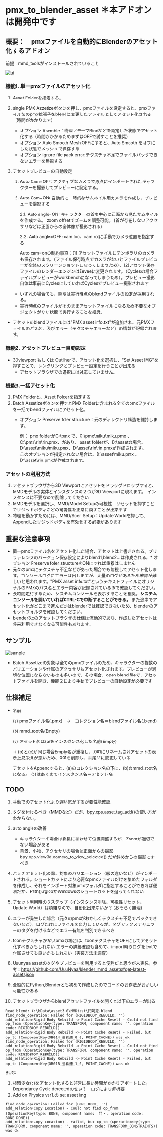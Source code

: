 # pmx_to_blender_asset ＊本アドオンは開発中です

## 概要：　pmxファイルを自動的にBlenderのアセット化するアドオン
前提：mmd_toolsがインストールされていること

![ui](https://user-images.githubusercontent.com/44924233/147359325-23c6837c-1df4-4513-94a3-9f30969826a8.jpg)

### 機能1. 単一pmxファイルのアセット化

1. Asset Folderを指定する。
1. single PMX Azzetizeボタンを押し、pmxファイルを設定すると、pmxファイル名のpmx拡張子をblendに変更したファイルとしてアセット化される（時間がかかります）

   - オプション Asemble：物理／モーフBindなどを設定した状態でアセット化する（時間がかかるためまずはOFFで試すことを推奨）
   - オプション Auto Smooth Mesh:OFFにすると、Auto Smooth をオフにした状態でメッシュで保存する
   - オプション ignore file pack error:テクスチャ不足でファイルパックできないエラーを無視する

1. アセットプレビューの自動設定
    1. Auto Cam=OFF: アクティブなカメラで原点にインポートされたキャラクターを撮影してプレビューに設定する。
    2. Auto Cam=ON: 自動的に一時的なサムネイル用カメラを作成し、プレビューを撮影する

        2.1.  Auto angle=ON: キャラクターの首を中心に正面から見たサムネイルを作成する。 zoom offsetでズームを調整可能。 (首が存在しないアクセサリなどは正面からの全体像が撮影される)

        2.2.  Auto angle=OFF: cam loc、cam rotに手動でカメラ位置を指定する

        Auto cam=onの制約事項：(1) アセットファイルにテンポラリのカメラも保存されます。（ファイル保存時点でカメラがないとファイルプレビューが全体のスクリーンショットになってしまうため）、(2)アセット保存ファイルのレンダーエンジンはEeveeに変更されます。（Cyclesの場合ファイルプレビューがworkbenchになってしまうため）。プレビュー撮影自体は事前にCyclesにしていればCyclesでプレビュー撮影されます

        
    - いずれの場合でも、照明は実行時点のblendファイルの設定が採用される。
    - 実行時点のファイルがそのままアセットファイルになるため不要なオブジェクトがない状態で実行することを推奨。

* アセットのblendファイルには"PMX asset info.txt"が追加され、元PMXファイルのパス名、及びエラー（テクスチャエラーなど）の情報が記録されます。

### 機能2. アセットプレビュー自動設定
- 3Dviewport もしくは Outlinerで、アセット化を選択し、"Set Asset IMG"を押すことで、レンダリングとプレビュー設定を行うことが出来る
    * アセットブラウザでの選択には対応していません。

### 機能3.一括アセット化
1. PMX Folderと、Asset Folderを指定する
2. Batch Assetizeボタンを押すとPMX Folderに含まれる全てのpmxファイルを一括でblendファイルにアセット化。
    * オプション Preserve foler structure：元のディレクトリ構造を維持します。

        例： pmx folderがC:\pmx で、C:\pmx\miku\miku.pmx 、C:\pmx\rin\rin.pmx、があり、
            asset folderが、D:\assetの場合、D:\asset\miku\miku.pmx、D:\asset\rin\rin.pmxが作成されます。<br>
            このオプションが指定されない場合は、D:\asset\miku.pmx 、D:\asset\rin.pmxが作成されます。


### アセットの利用方法
1. アセットブラウザから3D Viewportにアセットをドラッグドロップすると、MMDモデルの実体とインスタンスの２つが3D Viewportに現れます。　インスタンスは不要なので削除してください
2. MMDモデルを選択し、MMD/Model Setupの可視性：リセットを押すことでリジッドボディなどの可視性を正常に戻すことが出来ます
3. 物理を動かすためには、MMD/Scen Setup：Update Worldを押して、Appendしたリジッドボディを有効化する必要があります


## 重要な注意事項
- 同一pmxファイル名をアセット化した場合、アセットは上書きされる。プリファレンスのバージョン保存設定によりblend1,blend2...は作成される。* オプション Preserve foler structureをONにすれば重複はしません
- 元々のpmxにテクスチャ不足などがあった場合でも無視してアセット化します。コンソールログにエラーは出しますが、大量のログがあるため確認が難しいと思われます。"PMX asset info.txt"というテキストファイルにオリジナルのPMXのパス名とエラー内容が記録されているので確認してください。
- 長時間走行するため、システムコンソールを表示することを推奨。**システムコンソールを開いていればCTRL-Cで中断することができる。** また途中でアセット化がどこまで進んだかはblenderでは確認できないため、blenderのアセットフォルダを確認してください。
- blender3.xのアセットブラウザの仕様は流動的であり、作成したアセットは将来利用できなくなる可能性もあります。

## サンプル
![sample](https://user-images.githubusercontent.com/44924233/147364858-256338a0-434a-4998-8c2d-5d2891d097ac.jpg)

- Batch Assetizeの対象は全てのpmxファイルのため、キャラクターの複数のバリエーションや付属のアクセサリもアセット化されます。プレビューが適切な位置にならないものも多いので、その場合、open blend fileで、アセットファイルを開き、機能２により手動でプレビューの自動設定が必要です

## 仕様補足
- 名前

    (a) pmxファイル名(.pmx)　→　コレクション名＝blendファイル名(.blend)

    (b) mmd_root名(Empty)

    (c) アセット名は(a)をインスタンス化した名前(Empty)
    
    → (b)と(c)が同じ場合Empty名が重複し、.001にリネームされアセットの表示上見栄えが悪いため、001を削除し、末尾"."に変更している

    アセットをAppendすると、(a)のコレクション名の下に、(b)のmmd_root名になる。 (c)はあくまでインスタンス名＝アセット名

## TODO
1. 手動でのアセット化より遅い気がするが要性能確認
1. タグを付けるべき（MMDなど）だが、bpy.ops.asset.tag_add()の使い方がわからない。
1. auto angleの改善
    - キャラクターの場合は身長にあわせて位置調整するが、Zoomが適切でない場合がある
    - 背景、小物、アクセサリの場合は正面からの撮影 bpy.ops.view3d.camera_to_view_selected() だが斜めからの撮影にすべき

1. バッチアセット化の際、対象のバリエーション（服の違いなど）がインポートされる。ショートカットにより必要なpmxファイルだけを集めたフォルダを作成し、それをインポート対象pmxフォルダに指定することができれば便利だが、Path().rglobがWindowsのショートカットを追ってくれない
1. アセット利用時の３ステップ（インスタンス削除、可視性リセット、Update World）は煩雑なので、自動化出来ないか？ (おそらく無理)
1. エラーが発生した場合（元々のpmxがおかしくテクスチャ不足でパックできないなど）、ログだけにファイルを出力しているが、タグでテクスチャエラーのタグを付けるなどでエラー有無を判別できるべき
1. toonテクスチャがないpmxの場合は、toonテクスチャをOFFにしてアセット化すべきかもしれない
  エラーの詳細確認も含めて、import時のログをtextで付属させても良いかもしれない（実装方法未調査）
1. Uuunyaa assetのタグやプレビューを利用すると便利だと思うが未実装。参考：https://github.com/UuuNyaa/blender_mmd_assets#get-latest-assetsjson
1. 全般的にPython,Blenderとも初めて作成したのでコードのお作法がおかしい可能性がある
1. アセットブラウザからblendアセットファイルを開くと以下のエラーが出る
```
Read blend: C:\bData\asset3.0\MMDtest\鬥呵廠.blend
find_node_operation: Failed for (RIGIDBODY_REBUILD, '')
add_relation(Rigid Body Rebuild -> Point Cache Reset) - Could not find op_from (OperationKey(type: TRANSFORM, component name: '', operation code: RIGIDBODY_REBUILD))
add_relation(Rigid Body Rebuild -> Point Cache Reset) - Failed, but op_to (ComponentKey(OB014_蜑肴漕_0_0, POINT_CACHE)) was ok
find_node_operation: Failed for (RIGIDBODY_REBUILD, '')
add_relation(Rigid Body Rebuild -> Point Cache Reset) - Could not find op_from (OperationKey(type: TRANSFORM, component name: '', operation code: RIGIDBODY_REBUILD))
add_relation(Rigid Body Rebuild -> Point Cache Reset) - Failed, but op_to (ComponentKey(OB01B_蜑肴漕_1_0, POINT_CACHE)) was ok
```

BUG:
1. 根暗少女(c)をアセット化すると非常に長い時間がかかりアボートした。Dependancy Cycle detectedのせい？　ログにより解析要
1. Add on Physics ver1.の set asset img
```
find_node_operation: Failed for (BONE_DONE, '')
add_relation(Copy Location) - Could not find op_from (OperationKey(type: BONE, component name: '鬥・, operation code: BONE_DONE))
add_relation(Copy Location) - Failed, but op_to (OperationKey(type: TRANSFORM, component name: '', operation code: TRANSFORM_CONSTRAINTS)) was ok
```